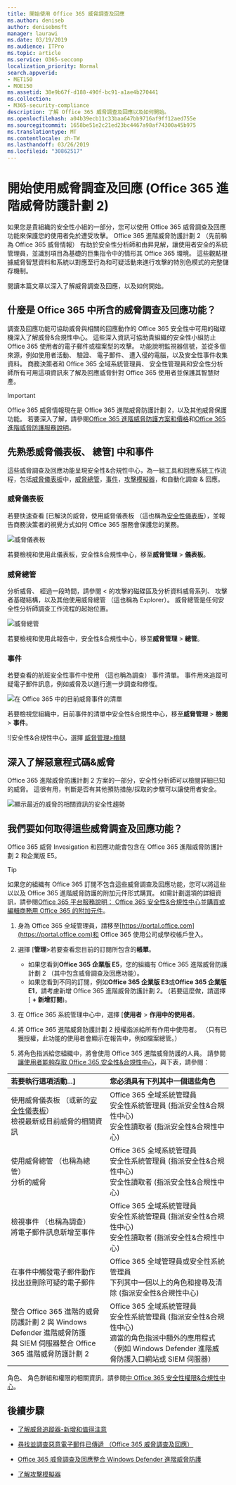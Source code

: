 ```yaml
---
title: 開始使用 Office 365 威脅調查及回應
ms.author: deniseb
author: denisebmsft
manager: laurawi
ms.date: 03/19/2019
ms.audience: ITPro
ms.topic: article
ms.service: O365-seccomp
localization_priority: Normal
search.appverid:
- MET150
- MOE150
ms.assetid: 38e9b67f-d188-490f-bc91-a1ae4b270441
ms.collection:
- M365-security-compliance
description: 了解 Office 365 威脅調查及回應以及如何開始。
ms.openlocfilehash: a04b39ecb11c33baa647bb9716af9ff12aed755e
ms.sourcegitcommit: 1658be51e2c21ed23bc4467a98af74300a45b975
ms.translationtype: MT
ms.contentlocale: zh-TW
ms.lasthandoff: 03/26/2019
ms.locfileid: "30862517"
---
```

# <a name="get-started-with-threat-investigation-and-response-office-365-advanced-threat-protection-plan-2"></a>開始使用威脅調查及回應 (Office 365 進階威脅防護計劃 2)

如果您是貴組織的安全性小組的一部分，您可以使用 Office 365 威脅調查及回應功能來保護您的使用者免於遭受攻擊。 Office 365 進階威脅防護計劃 2 （先前稱為 Office 365 威脅情報） 有助於安全性分析師和由昇見解，讓使用者安全的系統管理員，並識別項目為基礎的巨集指令中的情形其 Office 365 環境。 這些觀點根據威脅智慧資料和系統以對應至行為和可疑活動來進行攻擊的特別色模式的完整儲存機制。
  
閱讀本篇文章以深入了解威脅調查及回應，以及如何開始。
  
## <a name="what-are-the-threat-investigation-and-response-capabilities-included-in-office-365"></a>什麼是 Office 365 中所含的威脅調查及回應功能？

調查及回應功能可協助威脅與相關的回應動作的 Office 365 安全性中可用的磁碟機深入了解威脅&amp;合規性中心。 這些深入資訊可協助貴組織的安全性小組防止 Office 365 使用者的電子郵件或檔案型的攻擊。 功能說明監視器信號，並從多個來源，例如使用者活動、 驗證、 電子郵件、 遭入侵的電腦，以及安全性事件收集資料。 商務決策者和 Office 365 全域系統管理員、 安全性管理員和安全性分析師所有可用這項資訊來了解及回應威脅針對 Office 365 使用者並保護其智慧財產。

> [!IMPORTANT]
> Office 365 威脅情報現在是 Office 365 進階威脅防護計劃 2，以及其他威脅保護功能。 若要深入了解，請參閱[Office 365 進階威脅防護方案和價格](https://products.office.com/exchange/advance-threat-protection)和[Office 365 進階威脅防護服務說明](https://docs.microsoft.com/office365/servicedescriptions/office-365-advanced-threat-protection-service-description)。
  
## <a name="get-acquainted-with-the-threat-dashboard-explorer-and-incidents"></a>先熟悉威脅儀表板、 總管] 中和事件

這些威脅調查及回應功能呈現安全性&amp;合規性中心，為一組工具和回應系統工作流程，包括[威脅儀表板](#threat-dashboard)中，[威脅總管](#threat-explorer)，[事件](get-started-with-ti.md#incidents)，[攻擊模擬器](attack-simulator.md)，和自動化調查 & 回應。
  
### <a name="threat-dashboard"></a>威脅儀表板

若要快速查看 [已解決的威脅，使用威脅儀表板 （這也稱為[安全性儀表板](security-dashboard.md)），並報告商務決策者的視覺方式如何 Office 365 服務會保護您的業務。
  
![威脅儀表板](media/ce013a31-3f80-4d09-bb95-bfb7623b8bc4.png)
  
若要檢視和使用此儀表板，安全性&amp;合規性中心，移至**威脅管理** \> **儀表板**。
  
### <a name="threat-explorer"></a>威脅總管

分析威脅、 經過一段時間，請參閱 < 的攻擊的磁碟區及分析資料威脅系列、 攻擊者基礎結構，以及其他使用威脅總管 （這也稱為 Explorer）。 威脅總管是任何安全性分析師調查工作流程的起始位置。
  
![威脅總管](media/7a7cecee-17f0-4134-bcb8-7cee3f3c3890.png)
  
若要檢視和使用此報告中，安全性&amp;合規性中心，移至**威脅管理** \> **總管**。
  
 ### <a name="incidents"></a>事件

若要查看的航班安全性事件中使用 （這也稱為調查） 事件清單。 事件用來追蹤可疑電子郵件訊息，例如威脅及以進行進一步調查和修復。
  
![在 Office 365 中的目前威脅事件的清單](media/acadd4c7-d2de-4146-aeb8-90cfad805a9c.png)
  
若要檢視您組織中，目前事件的清單中安全性&amp;合規性中心，移至**威脅管理** \> **檢閱** \> **事件**。
  
![安全性&amp;合規性中心，選擇 [威脅管理\>檢閱](media/e0f46454-fa38-40f0-a120-b595614d1d22.png)
  
## <a name="learn-more-about-malware-amp-threats"></a>深入了解惡意程式碼&amp;威脅

Office 365 進階威脅防護計劃 2 方案的一部分，安全性分析師可以檢閱詳細已知的威脅。 這很有用，判斷是否有其他預防措施/採取的步驟可以讓使用者安全。
  
![顯示最近的威脅的相關資訊的安全性趨勢](media/11e7d40d-139b-4c56-8d52-c091c8654151.png) 
  
## <a name="how-do-we-get-these-threat-investigation-and-response-capabilities"></a>我們要如何取得這些威脅調查及回應功能？

Office 365 威脅 Invesigation 和回應功能會包含在 Office 365 進階威脅防護計劃 2 和企業版 E5。 

> [!TIP]
> 如果您的組織有 Office 365 訂閱不包含這些威脅調查及回應功能，您可以將這些以以及 Office 365 進階威脅防護的附加元件形式購買。 如需計劃選項的詳細資訊，請參閱[Office 365 平台服務說明： Office 365 安全性&amp;合規性中心](https://docs.microsoft.com/office365/servicedescriptions/office-365-platform-service-description/office-365-securitycompliance-center)並[購買或編輯商務用 Office 365 的附加元件](https://docs.microsoft.com/office365/admin/subscriptions-and-billing/buy-or-edit-an-add-on)。
  
1. 身為 Office 365 全域管理員，請移至[https://portal.office.com](https://portal.office.com)和 Office 365 使用公司或學校帳戶登入。 
    
2. 選擇 [**管理**\>若要查看您目前的訂閱所包含的**帳單**。 
    - 如果您看到**Office 365 企業版 E5**，您的組織有 Office 365 進階威脅防護計劃 2 （其中包含威脅調查及回應功能）。 
    - 如果您看到不同的訂閱，例如**Office 365 企業版 E3**或**Office 365 企業版 E1**，請考慮新增 Office 365 進階威脅防護計劃 2。 (若要這麼做，請選擇 [ **+ 新增訂閱**)。
    
3. 在 Office 365 系統管理中心中，選擇 [**使用者** \> **作用中的使用者**。
    
5. 將 Office 365 進階威脅防護計劃 2 授權指派給所有作用中使用者。 （只有已獲授權，此功能的使用者會顯示在報告中，例如檔案總管。）
    
6. 將角色指派給您組織中，將會使用 Office 365 進階威脅防護的人員。 請參閱[讓使用者能夠存取 Office 365 安全性&amp;合規性中心](grant-access-to-the-security-and-compliance-center.md)，與下表，請參閱：<br/>

  |**若要執行這項活動...]** <br/> |**您必須具有下列其中一個這些角色** <br/> |  
  |:-----|:-----|
  |使用威脅儀表板 （或新的[安全性儀表板](security-dashboard.md)）<br/> 檢視最新或目前威脅的相關資訊  <br/> |Office 365 全域系統管理員  <br/> 安全性系統管理員 (指派安全性&amp;合規性中心)  <br/> 安全性讀取者 (指派安全性&amp;合規性中心)  <br/> |
  |使用威脅總管 （也稱為總管）  <br/> 分析的威脅  <br/> |Office 365 全域系統管理員  <br/> 安全性系統管理員 (指派安全性&amp;合規性中心)  <br/> 安全性讀取者 (指派安全性&amp;合規性中心)  <br/> |
  |檢視事件 （也稱為調查） <br/> 將電子郵件訊息新增至事件  <br/> |Office 365 全域系統管理員  <br/> 安全性系統管理員 (指派安全性&amp;合規性中心)  <br/> 安全性讀取者 (指派安全性&amp;合規性中心)  <br/> |
  |在事件中觸發電子郵件動作  <br/> 找出並刪除可疑的電子郵件  <br/> |Office 365 全域管理員或安全性系統管理員  <br/> 下列其中一個以上的角色和搜尋及清除 (指派安全性&amp;合規性中心)  <br/> |
  |整合 Office 365 進階的威脅防護計劃 2 與 Windows Defender 進階威脅防護  <br/> 與 SIEM 伺服器整合 Office 365 進階威脅防護計劃 2  <br/> |Office 365 全域系統管理員  <br/> 安全性系統管理員 (指派安全性&amp;合規性中心)  <br/> 適當的角色指派中額外的應用程式 （例如 Windows Defender 進階威脅防護入口網站或 SIEM 伺服器）  <br/> |
   
角色、 角色群組和權限的相關資訊，請參閱[中 Office 365 安全性權限&amp;合規性中心](permissions-in-the-security-and-compliance-center.md)。
    
## <a name="next-steps"></a>後續步驟

- [了解威脅追蹤器-新增和值得注意](threat-trackers.md)
    
- [尋找並調查惡意電子郵件已傳遞 （Office 365 威脅調查及回應）](investigate-malicious-email-that-was-delivered.md)
    
- [Office 365 威脅調查及回應整合 Windows Defender 進階威脅防護](integrate-office-365-ti-with-wdatp.md)
    
- [了解攻擊模擬器](attack-simulator.md)
  

